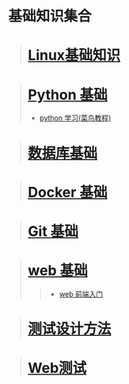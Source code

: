 # 基础知识集合

># [**Linux基础知识**](/linux_knowlege/)


> # [**Python 基础**](/python_knowlege/)
> * [python 学习(菜鸟教程)](https://www.runoob.com/python3/python3-tutorial.html)

> # [**数据库基础**](/database_knowlege/)

># [**Docker 基础**](/docker_knowlege/)

># [**Git 基础**](/git_knowlege/)

># [**web 基础**](/web_knowlege/)
>> * [web 前端入门](/)

># [**测试设计方法**](/test_knowlege/)

># [**Web测试**](/web_knowlege/)







